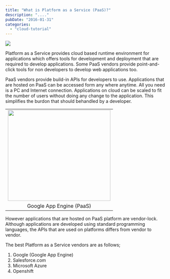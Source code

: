 ```yaml
---
title: "What is Platform as a Service (PaaS)?"
description: "...."
pubDate: "2016-01-31"
categories: 
  - "cloud-tutorial"
---
```


[![](/images/Platform%2Bas%2Ba%2BService%2B%2528PaaS%2529.jpg)](http://4.bp.blogspot.com/-pzsd3TuuHZs/Vq46sohmvzI/AAAAAAAACsI/y_1wTXEXy18/s1600/Platform%2Bas%2Ba%2BService%2B%2528PaaS%2529.jpg)

  
Platform as a Service provides cloud based runtime environment for applications which offers tools for development and deployment that are required to develop applications. Some PaaS vendors provide point-and-click tools for non developers to develop web applications too.  
  
PaaS vendors provide build-in APIs for developers to use. Applications that are hosted on PaaS can be accessed form any where anytime. All you need is a PC and Internet connection. Applications on cloud can be scaled to fit the number of users without doing any change to the application. This simplifies the burdon that should behandled by a developer.  
  

<table align="center" cellpadding="0" cellspacing="0" style="margin-left: auto; margin-right: auto; text-align: center;"><tbody><tr><td style="text-align: center;"><a href="http://4.bp.blogspot.com/-GX_G0vBnomE/VrI9IIsNYFI/AAAAAAAACtk/6XoV3qIulXE/s1600/google-app-engine.png" style="margin-left: auto; margin-right: auto;"><img border="0" height="284" src="images/google-app-engine.png" width="320"></a></td></tr><tr><td style="text-align: center;">Google App Engine (PaaS)</td></tr></tbody></table>

  
  
However applications that are hosted on PaaS platform are vendor-lock. Although applications are developed using standard programming languages, the APIs that are used on platforms differs from vendor to vendor.  
  
The best Platform as a Service vendors are as follows;  
  

1. Google (Google App Engine)
2. Salesforce.com
3. Microsoft Azure
4. Openshift
